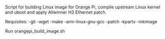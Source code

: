 Script for building Linux image for Orange Pi, compile upstream Linux kernel and uboot and apply Allwinner H3 Ethernet patch.

Requisites:
-git
-wget
-make
-arm-linux-gnu-gcc
-patch
-kpartx
-mkimage

Run orangepi_build_image.sh
